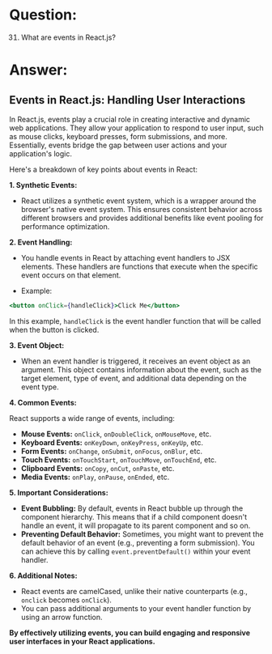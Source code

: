 # Question:

31. What are events in React.js?

# Answer:

## Events in React.js: Handling User Interactions

In React.js, events play a crucial role in creating interactive and dynamic web applications. They allow your application to respond to user input, such as mouse clicks, keyboard presses, form submissions, and more. Essentially, events bridge the gap between user actions and your application's logic.

Here's a breakdown of key points about events in React:

**1. Synthetic Events:**

* React utilizes a synthetic event system, which is a wrapper around the browser's native event system. This ensures consistent behavior across different browsers and provides additional benefits like event pooling for performance optimization.

**2. Event Handling:**

* You handle events in React by attaching event handlers to JSX elements. These handlers are functions that execute when the specific event occurs on that element.

* Example:

```jsx
<button onClick={handleClick}>Click Me</button>
```

In this example, `handleClick` is the event handler function that will be called when the button is clicked.

**3. Event Object:**

* When an event handler is triggered, it receives an event object as an argument. This object contains information about the event, such as the target element, type of event, and additional data depending on the event type.

**4. Common Events:**

React supports a wide range of events, including:

* **Mouse Events:** `onClick`, `onDoubleClick`, `onMouseMove`, etc.
* **Keyboard Events:** `onKeyDown`, `onKeyPress`, `onKeyUp`, etc.
* **Form Events:** `onChange`, `onSubmit`, `onFocus`, `onBlur`, etc.
* **Touch Events:** `onTouchStart`, `onTouchMove`, `onTouchEnd`, etc.
* **Clipboard Events:** `onCopy`, `onCut`, `onPaste`, etc.
* **Media Events:** `onPlay`, `onPause`, `onEnded`, etc.

**5. Important Considerations:**

* **Event Bubbling:** By default, events in React bubble up through the component hierarchy. This means that if a child component doesn't handle an event, it will propagate to its parent component and so on.
* **Preventing Default Behavior:** Sometimes, you might want to prevent the default behavior of an event (e.g., preventing a form submission). You can achieve this by calling `event.preventDefault()` within your event handler.

**6. Additional Notes:**

* React events are camelCased, unlike their native counterparts (e.g., `onclick` becomes `onClick`).
* You can pass additional arguments to your event handler function by using an arrow function. 

**By effectively utilizing events, you can build engaging and responsive user interfaces in your React applications.**
